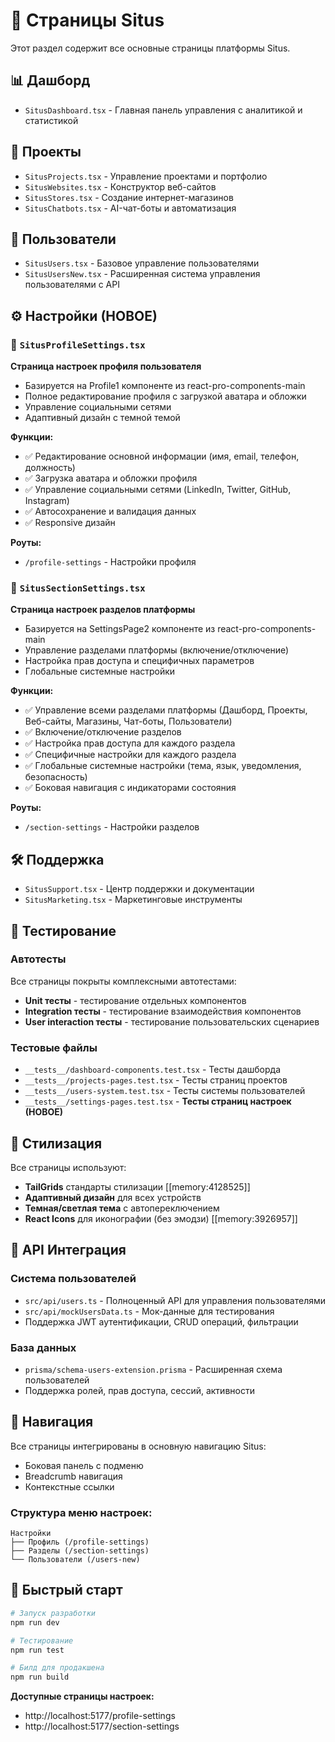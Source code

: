 # 📑 Страницы Situs

Этот раздел содержит все основные страницы платформы Situs.

## 📊 Дашборд
- `SitusDashboard.tsx` - Главная панель управления с аналитикой и статистикой

## 🔧 Проекты  
- `SitusProjects.tsx` - Управление проектами и портфолио
- `SitusWebsites.tsx` - Конструктор веб-сайтов
- `SitusStores.tsx` - Создание интернет-магазинов  
- `SitusChatbots.tsx` - AI-чат-боты и автоматизация

## 👥 Пользователи
- `SitusUsers.tsx` - Базовое управление пользователями
- `SitusUsersNew.tsx` - Расширенная система управления пользователями с API

## ⚙️ **Настройки (НОВОЕ)**

### 👤 `SitusProfileSettings.tsx`
**Страница настроек профиля пользователя**
- Базируется на Profile1 компоненте из react-pro-components-main
- Полное редактирование профиля с загрузкой аватара и обложки
- Управление социальными сетями
- Адаптивный дизайн с темной темой

**Функции:**
- ✅ Редактирование основной информации (имя, email, телефон, должность)
- ✅ Загрузка аватара и обложки профиля
- ✅ Управление социальными сетями (LinkedIn, Twitter, GitHub, Instagram)
- ✅ Автосохранение и валидация данных
- ✅ Responsive дизайн

**Роуты:**
- `/profile-settings` - Настройки профиля

### 🔧 `SitusSectionSettings.tsx`
**Страница настроек разделов платформы**
- Базируется на SettingsPage2 компоненте из react-pro-components-main
- Управление разделами платформы (включение/отключение)
- Настройка прав доступа и специфичных параметров
- Глобальные системные настройки

**Функции:**
- ✅ Управление всеми разделами платформы (Дашборд, Проекты, Веб-сайты, Магазины, Чат-боты, Пользователи)
- ✅ Включение/отключение разделов
- ✅ Настройка прав доступа для каждого раздела
- ✅ Специфичные настройки для каждого раздела
- ✅ Глобальные системные настройки (тема, язык, уведомления, безопасность)
- ✅ Боковая навигация с индикаторами состояния

**Роуты:**
- `/section-settings` - Настройки разделов

## 🛠️ Поддержка
- `SitusSupport.tsx` - Центр поддержки и документации
- `SitusMarketing.tsx` - Маркетинговые инструменты

## 🧪 Тестирование

### Автотесты
Все страницы покрыты комплексными автотестами:
- **Unit тесты** - тестирование отдельных компонентов
- **Integration тесты** - тестирование взаимодействия компонентов
- **User interaction тесты** - тестирование пользовательских сценариев

### Тестовые файлы
- `__tests__/dashboard-components.test.tsx` - Тесты дашборда
- `__tests__/projects-pages.test.tsx` - Тесты страниц проектов  
- `__tests__/users-system.test.tsx` - Тесты системы пользователей
- `__tests__/settings-pages.test.tsx` - **Тесты страниц настроек (НОВОЕ)**

## 🎨 Стилизация

Все страницы используют:
- **TailGrids** стандарты стилизации [[memory:4128525]]
- **Адаптивный дизайн** для всех устройств
- **Темная/светлая тема** с автопереключением
- **React Icons** для иконографии (без эмодзи) [[memory:3926957]]

## 📡 API Интеграция

### Система пользователей
- `src/api/users.ts` - Полноценный API для управления пользователями
- `src/api/mockUsersData.ts` - Мок-данные для тестирования
- Поддержка JWT аутентификации, CRUD операций, фильтрации

### База данных
- `prisma/schema-users-extension.prisma` - Расширенная схема пользователей
- Поддержка ролей, прав доступа, сессий, активности

## 🔄 Навигация

Все страницы интегрированы в основную навигацию Situs:
- Боковая панель с подменю
- Breadcrumb навигация
- Контекстные ссылки

### Структура меню настроек:
```
Настройки
├── Профиль (/profile-settings)
├── Разделы (/section-settings)  
└── Пользователи (/users-new)
```

## 🚀 Быстрый старт

```bash
# Запуск разработки
npm run dev

# Тестирование
npm run test

# Билд для продакшена
npm run build
```

**Доступные страницы настроек:**
- http://localhost:5177/profile-settings
- http://localhost:5177/section-settings 